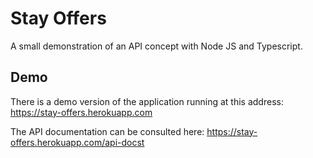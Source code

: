# Stay Offers

A small demonstration of an API concept with Node JS and Typescript.

## Demo
There is a demo version of the application running at this address: https://stay-offers.herokuapp.com

The API documentation can be consulted here: https://stay-offers.herokuapp.com/api-docst

[https://stay-offers.herokuapp.com/api-docst]:<https://stay-offers.herokuapp.com/api-docst>
[https://stay-offers.herokuapp.com]:<https://stay-offers.herokuapp.com>
